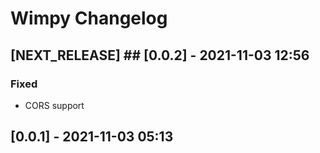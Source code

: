 # Wimpy Changelog

## [NEXT_RELEASE] ## [0.0.2] - 2021-11-03 12:56

### Fixed

- CORS support

## [0.0.1] - 2021-11-03 05:13
